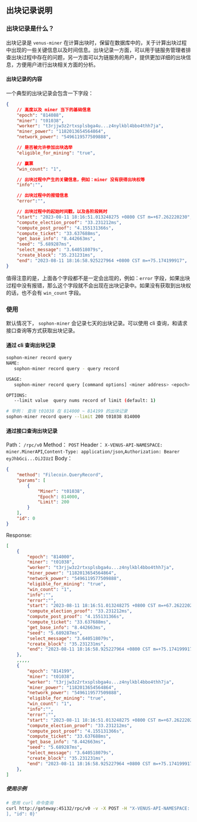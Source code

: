 ## 出块记录说明

### 出块记录是什么？

出块记录是 `venus-miner` 在计算出块时，保留在数据库中的，关于计算出块过程中出现的一些关键信息以及时间信息。出块记录一方面，可以用于链服务管理者排查出块过程中存在的问题，另一方面可以为链服务的用户，提供更加详细的出块信息，方便用户进行出块相关方面的分析。 

#### 出块记录的内容
一个典型的出块记录会包含一下字段：
```json
{
    // 高度以及 miner 当下的基础信息
    "epoch": "814088",
    "miner": "t01038",
    "worker": "t3rjjw3z2rtxsplsbga4u...z4nylkbl4bbo4thh7ja",
    "miner_power": "1182013654564864",
    "network_power": "5496119577509888",

    // 是否被允许参加出块选举
    "eligible_for_mining": "true",

    // 赢票
    "win_count": "1",

    // 出块过程中产生的关键信息，例如：miner 没有获得出块权等
    "info":"",

    // 出块过程中的报错信息
    "error":"",

    // 出块过程中的起始时间戳，以及各阶段耗时
    "start": "2023-08-11 18:16:51.013248275 +0800 CST m=+67.262220230",
    "compute_election_proof": "33.231212ms",
    "compute_post_proof": "4.155131366s",
    "compute_ticket": "33.637688ms",
    "get_base_info": "8.442663ms",
    "seed": "5.689287ms",
    "select_message": "3.640518079s",
    "create_block": "35.231231ms",
    "end": "2023-08-11 18:16:58.925227964 +0800 CST m=+75.174199917",
}
```

值得注意的是，上面各个字段都不是一定会出现的，例如：`error` 字段，如果出块过程中没有报错，那么这个字段就不会出现在出块记录中。如果没有获取到出块权的话，也不会有 `win_count` 字段。

### 使用

默认情况下， `sophon-miner` 会记录七天的出块记录。可以使用 cli 查询，和请求接口查询等方式获取出块记录。

#### 通过 cli 查询出块记录

```sh
sophon-miner record query
NAME:
   sophon-miner record query - query record

USAGE:
   sophon-miner record query [command options] <miner address> <epoch>

OPTIONS:
   --limit value  query nums record of limit (default: 1)

# 举例： 查询 t01038 在 814000 ~ 814199 的出块记录
sophon-miner record query --limit 200 t01038 814000
```

#### 通过接口查询出块记录

Path： `/rpc/v0`
Method： `POST`
Header： `X-VENUS-API-NAMESPACE: miner.MinerAPI`,`Content-Type: application/json`,`Authorization: Bearer eyJhbGci...OiJIUzI`
Body：
```json
{
    "method": "Filecoin.QueryRecord",
    "params": [
        {
            "Miner": "t01038",
            "Epoch": 814000,
            "Limit": 200
        }
    ],
    "id": 0
}
```
Response:
```json
[
	{
        "epoch": "814000",
        "miner": "t01038",
        "worker": "t3rjjw3z2rtxsplsbga4u...z4nylkbl4bbo4thh7ja",
        "miner_power": "1182013654564864",
        "network_power": "5496119577509888",
        "eligible_for_mining": "true",
        "win_count": "1",
        "info":"",
        "error":"",
        "start": "2023-08-11 18:16:51.013248275 +0800 CST m=+67.262220230",
        "compute_election_proof": "33.231212ms",
        "compute_post_proof": "4.155131366s",
        "compute_ticket": "33.637688ms",
        "get_base_info": "8.442663ms",
        "seed": "5.689287ms",
        "select_message": "3.640518079s",
        "create_block": "35.231231ms",
        "end": "2023-08-11 18:16:58.925227964 +0800 CST m=+75.174199917",
    },
    ,,,,,
    {
        "epoch": "814199",
        "miner": "t01038",
        "worker": "t3rjjw3z2rtxsplsbga4u...z4nylkbl4bbo4thh7ja",
        "miner_power": "1182013654564864",
        "network_power": "5496119577509888",
        "eligible_for_mining": "true",
        "win_count": "1",
        "info":"",
        "error":"",
        "start": "2023-08-11 18:16:51.013248275 +0800 CST m=+67.262220230",
        "compute_election_proof": "33.231212ms",
        "compute_post_proof": "4.155131366s",
        "compute_ticket": "33.637688ms",
        "get_base_info": "8.442663ms",
        "seed": "5.689287ms",
        "select_message": "3.640518079s",
        "create_block": "35.231231ms",
        "end": "2023-08-11 18:16:58.925227964 +0800 CST m=+75.174199917",
    },
]
```

##### 使用示例

```sh
# 使用 curl 命令查询
curl http://gateway:45132/rpc/v0 -v -X POST -H "X-VENUS-API-NAMESPACE: miner.MinerAPI" -H "Content-Type: application/json"  -H "Authorization: Bearer eyJhbGciOiJIUzI1NiIs...HTQgbqUna4"  -d '{"method": "Filecoin.QueryRecord", "params": [ { "Miner": "t01002" , "Epoch":27200 , "Limit":200 }
], "id": 0}'
```

